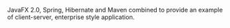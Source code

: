JavaFX 2.0, Spring, Hibernate and Maven combined to provide an example of client-server, enterprise style application.